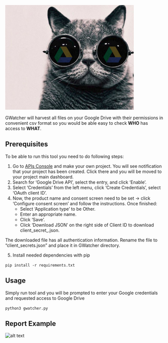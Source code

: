 ![title](https://github.com/Volfar/gwatcher/blob/logo/logo/logo.png)

GWatcher will harvest all files on your Google Drive with their permissions in convenient csv format so you would be able easy to check **WHO** has access to **WHAT**.

## Prerequisites
To be able to run this tool you need to do following steps:
1. Go to [APIs Console](https://console.developers.google.com/iam-admin/projects) and make your own project. You will see notification that your project has been created. Click there and you will be moved to your project main dashboard.
2. Search for ‘Google Drive API’, select the entry, and click ‘Enable’.
3. Select ‘Credentials’ from the left menu, click ‘Create Credentials’, select ‘OAuth client ID’.
4. Now, the product name and consent screen need to be set -> click ‘Configure consent screen’ and follow the instructions. Once finished:
   * Select ‘Application type’ to be Other.
   * Enter an appropriate name.
   * Click ‘Save’.
   * Click ‘Download JSON’ on the right side of Client ID to download client_secret_<really long ID>.json.

The downloaded file has all authentication information. Rename the file to “client_secrets.json” and place it in GWatcher directory.

5. Install needed dependencies with pip

```pip install -r requirements.txt```

## Usage
Simply run tool and you will be prompted to enter your Google credentials and requested access to Google Drive

```python3 gwatcher.py```

## Report Example
![alt text](https://github.com/Volfar/gwatcher/blob/logo/logo/screenshot.png)
